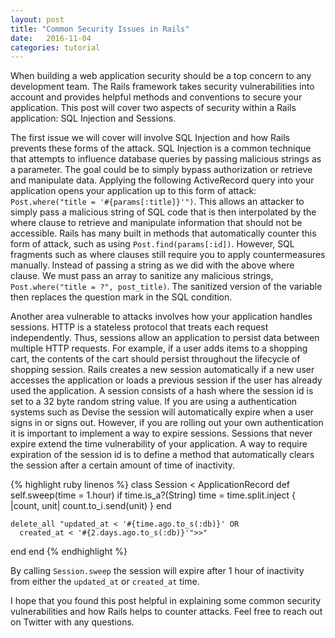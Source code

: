 ```yaml
---
layout: post
title: "Common Security Issues in Rails"
date:   2016-11-04
categories: tutorial
---
```


When building a web application security should be a top concern to any development team. The Rails framework takes security vulnerabilities into account and provides helpful methods and conventions to secure your application. This post will cover two aspects of security within a Rails application: SQL Injection and Sessions.

The first issue we will cover will involve SQL Injection and how Rails prevents these forms of the attack. SQL Injection is a common technique that attempts to influence database queries by passing malicious strings as a parameter. The goal could be to simply bypass authorization or retrieve and manipulate data. Applying the following ActiveRecord query into your application opens your application up to this form of attack: `Post.where("title = '#{params[:title]}'")`. This allows an attacker to simply pass a malicious string of SQL code that is then interpolated by the where clause to retrieve and manipulate information that should not be accessible. Rails has many built in methods that automatically counter this form of attack, such as using `Post.find(params[:id])`. However, SQL fragments such as where clauses still require you to apply countermeasures manually. Instead of passing a string as we did with the above where clause. We must pass an array to sanitize any malicious strings, `Post.where("title = ?", post_title)`. The sanitized version of the variable then replaces the question mark in the SQL condition. 

Another area vulnerable to attacks involves how your application handles sessions. HTTP is a stateless protocol that treats each request independently. Thus, sessions allow an application to persist data between multiple HTTP requests. For example, if a user adds items to a shopping cart, the contents of the cart should persist throughout the lifecycle of shopping session. Rails creates a new session automatically if a new user accesses the application or loads a previous session if the user has already used the application. A session consists of a hash where the session id is set to a 32 byte random string value. If you are using a authentication systems such as Devise the session will automatically expire when a user signs in or signs out. However, if you are rolling out your own authentication it is important to implement a way to expire sessions. Sessions that never expire extend the time vulnerability of your application. A way to require expiration of the session id is to define a method that automatically clears the session after a certain amount of time of inactivity.

{% highlight ruby linenos %}
class Session < ApplicationRecord
  def self.sweep(time = 1.hour)
    if time.is_a?(String)
      time = time.split.inject { |count, unit| count.to_i.send(unit) }
    end

    delete_all "updated_at < '#{time.ago.to_s(:db)}' OR
      created_at < '#{2.days.ago.to_s(:db)}'">>"
  end
end
{% endhighlight %}

By calling `Session.sweep` the session will expire after 1 hour of inactivity from either the `updated_at` or `created_at` time.

I hope that you found this post helpful in explaining some common security vulnerabilities and how Rails helps to counter attacks. Feel free to reach out on Twitter with any questions.

